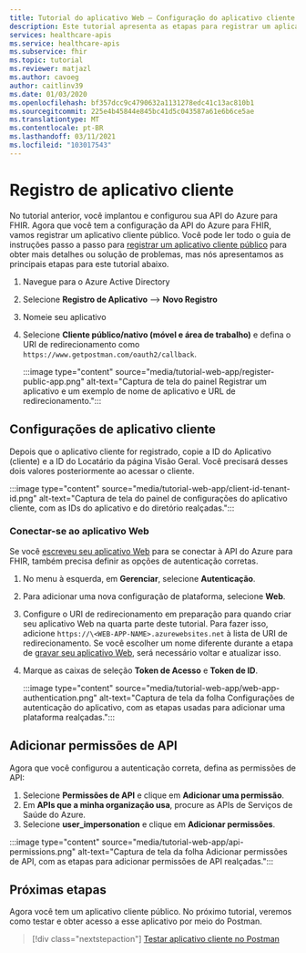 ```yaml
---
title: Tutorial do aplicativo Web – Configuração do aplicativo cliente
description: Este tutorial apresenta as etapas para registrar um aplicativo público para preparar-se para implantar um aplicativo Web
services: healthcare-apis
ms.service: healthcare-apis
ms.subservice: fhir
ms.topic: tutorial
ms.reviewer: matjazl
ms.author: cavoeg
author: caitlinv39
ms.date: 01/03/2020
ms.openlocfilehash: bf357dcc9c4790632a1131278edc41c13ac810b1
ms.sourcegitcommit: 225e4b45844e845bc41d5c043587a61e6b6ce5ae
ms.translationtype: MT
ms.contentlocale: pt-BR
ms.lasthandoff: 03/11/2021
ms.locfileid: "103017543"
---
```

# <a name="client-application-registration"></a>Registro de aplicativo cliente
No tutorial anterior, você implantou e configurou sua API do Azure para FHIR. Agora que você tem a configuração da API do Azure para FHIR, vamos registrar um aplicativo cliente público. Você pode ler todo o guia de instruções passo a passo para [registrar um aplicativo cliente público](register-public-azure-ad-client-app.md) para obter mais detalhes ou solução de problemas, mas nós apresentamos as principais etapas para este tutorial abaixo.

1. Navegue para o Azure Active Directory
1. Selecione **Registro de Aplicativo** --> **Novo Registro**
1. Nomeie seu aplicativo
1. Selecione **Cliente público/nativo (móvel e área de trabalho)** e defina o URI de redirecionamento como `https://www.getpostman.com/oauth2/callback`.

   :::image type="content" source="media/tutorial-web-app/register-public-app.png" alt-text="Captura de tela do painel Registrar um aplicativo e um exemplo de nome de aplicativo e URL de redirecionamento.":::

## <a name="client-application-settings"></a>Configurações de aplicativo cliente

Depois que o aplicativo cliente for registrado, copie a ID do Aplicativo (cliente) e a ID do Locatário da página Visão Geral. Você precisará desses dois valores posteriormente ao acessar o cliente.

:::image type="content" source="media/tutorial-web-app/client-id-tenant-id.png" alt-text="Captura de tela do painel de configurações do aplicativo cliente, com as IDs do aplicativo e do diretório realçadas.":::

### <a name="connect-with-web-app"></a>Conectar-se ao aplicativo Web

Se você [escreveu seu aplicativo Web](tutorial-web-app-write-web-app.md) para se conectar à API do Azure para FHIR, também precisa definir as opções de autenticação corretas. 

1. No menu à esquerda, em **Gerenciar**, selecione **Autenticação**. 

1. Para adicionar uma nova configuração de plataforma, selecione **Web**.

1. Configure o URI de redirecionamento em preparação para quando criar seu aplicativo Web na quarta parte deste tutorial. Para fazer isso, adicione `https://\<WEB-APP-NAME>.azurewebsites.net` à lista de URI de redirecionamento. Se você escolher um nome diferente durante a etapa de [gravar seu aplicativo Web](tutorial-web-app-write-web-app.md), será necessário voltar e atualizar isso.

1. Marque as caixas de seleção **Token de Acesso** e **Token de ID**.

   :::image type="content" source="media/tutorial-web-app/web-app-authentication.png" alt-text="Captura de tela da folha Configurações de autenticação do aplicativo, com as etapas usadas para adicionar uma plataforma realçadas.":::

## <a name="add-api-permissions"></a>Adicionar permissões de API

Agora que você configurou a autenticação correta, defina as permissões de API:

1. Selecione **Permissões de API** e clique em **Adicionar uma permissão**.
1. Em **APIs que a minha organização usa**, procure as APIs de Serviços de Saúde do Azure.
1. Selecione **user_impersonation** e clique em **Adicionar permissões**.

:::image type="content" source="media/tutorial-web-app/api-permissions.png" alt-text="Captura de tela da folha Adicionar permissões de API, com as etapas para adicionar permissões de API realçadas.":::

## <a name="next-steps"></a>Próximas etapas
Agora você tem um aplicativo cliente público. No próximo tutorial, veremos como testar e obter acesso a esse aplicativo por meio do Postman.

>[!div class="nextstepaction"]
>[Testar aplicativo cliente no Postman](tutorial-web-app-test-postman.md)
